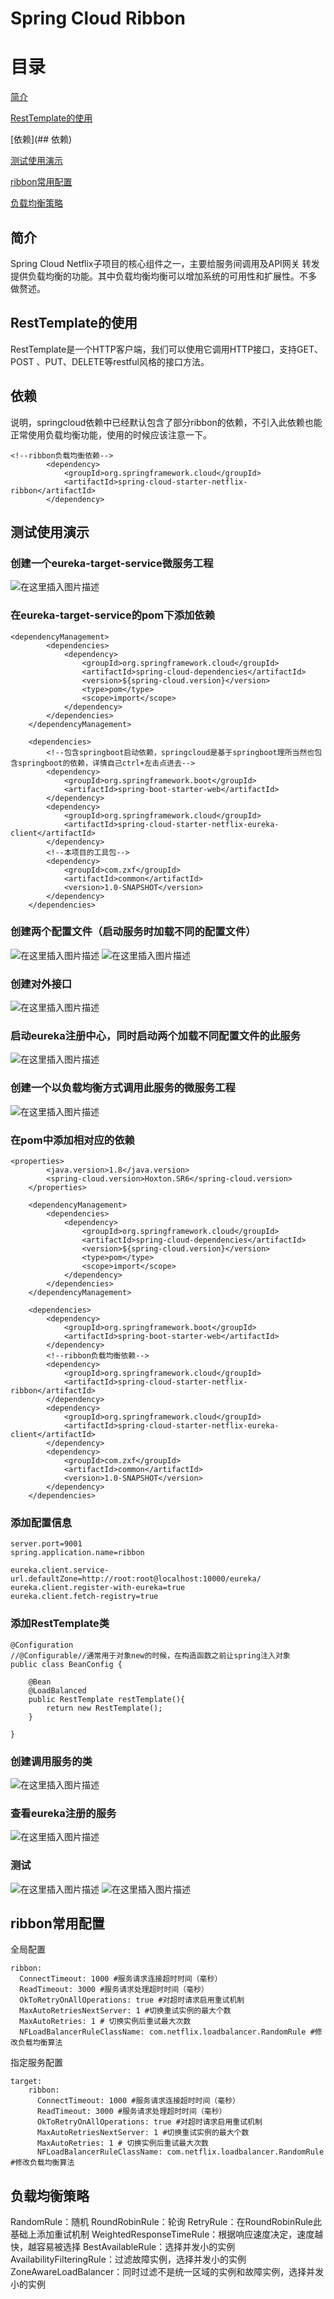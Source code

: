 # Spring Cloud Ribbon

# 目录
[简介](##简介)

[RestTemplate的使用](##RestTemplate的使用)

[依赖](## 依赖)

[测试使用演示](##测试使用演示)

[ribbon常用配置](##ribbon常用配置)

[负载均衡策略](##负载均衡策略)

## 简介
Spring Cloud Netflix子项目的核心组件之一，主要给服务间调用及API网关
转发提供负载均衡的功能。其中负载均衡均衡可以增加系统的可用性和扩展性。不多
做赘述。
## RestTemplate的使用
RestTemplate是一个HTTP客户端，我们可以使用它调用HTTP接口，支持GET、POST
、PUT、DELETE等restful风格的接口方法。

## 依赖
说明，springcloud依赖中已经默认包含了部分ribbon的依赖，不引入此依赖也能正常使用负载均衡功能，使用的时候应该注意一下。
```clike
<!--ribbon负载均衡依赖-->
        <dependency>
            <groupId>org.springframework.cloud</groupId>
            <artifactId>spring-cloud-starter-netflix-ribbon</artifactId>
        </dependency>
```

## 测试使用演示
### 创建一个eureka-target-service微服务工程
![在这里插入图片描述](https://img-blog.csdnimg.cn/20200729110550994.png)
### 在eureka-target-service的pom下添加依赖

```clike
<dependencyManagement>
        <dependencies>
            <dependency>
                <groupId>org.springframework.cloud</groupId>
                <artifactId>spring-cloud-dependencies</artifactId>
                <version>${spring-cloud.version}</version>
                <type>pom</type>
                <scope>import</scope>
            </dependency>
        </dependencies>
    </dependencyManagement>

    <dependencies>
        <!--包含springboot启动依赖，springcloud是基于springboot理所当然也包含springboot的依赖，详情自己ctrl+左击点进去-->
        <dependency>
            <groupId>org.springframework.boot</groupId>
            <artifactId>spring-boot-starter-web</artifactId>
        </dependency>
        <dependency>
            <groupId>org.springframework.cloud</groupId>
            <artifactId>spring-cloud-starter-netflix-eureka-client</artifactId>
        </dependency>
        <!--本项目的工具包-->
        <dependency>
            <groupId>com.zxf</groupId>
            <artifactId>common</artifactId>
            <version>1.0-SNAPSHOT</version>
        </dependency>
    </dependencies>
```
### 创建两个配置文件（启动服务时加载不同的配置文件）
![在这里插入图片描述](https://img-blog.csdnimg.cn/20200729111120429.png?x-oss-process=image/watermark,type_ZmFuZ3poZW5naGVpdGk,shadow_10,text_aHR0cHM6Ly9ibG9nLmNzZG4ubmV0L3dlaXhpbl80NTUyODk4Nw==,size_16,color_FFFFFF,t_70)
![在这里插入图片描述](https://img-blog.csdnimg.cn/20200729111128145.png?x-oss-process=image/watermark,type_ZmFuZ3poZW5naGVpdGk,shadow_10,text_aHR0cHM6Ly9ibG9nLmNzZG4ubmV0L3dlaXhpbl80NTUyODk4Nw==,size_16,color_FFFFFF,t_70)
### 创建对外接口
![在这里插入图片描述](https://img-blog.csdnimg.cn/20200729111225348.png?x-oss-process=image/watermark,type_ZmFuZ3poZW5naGVpdGk,shadow_10,text_aHR0cHM6Ly9ibG9nLmNzZG4ubmV0L3dlaXhpbl80NTUyODk4Nw==,size_16,color_FFFFFF,t_70)
### 启动eureka注册中心，同时启动两个加载不同配置文件的此服务
![在这里插入图片描述](https://img-blog.csdnimg.cn/20200729111603564.png?x-oss-process=image/watermark,type_ZmFuZ3poZW5naGVpdGk,shadow_10,text_aHR0cHM6Ly9ibG9nLmNzZG4ubmV0L3dlaXhpbl80NTUyODk4Nw==,size_16,color_FFFFFF,t_70)
### 创建一个以负载均衡方式调用此服务的微服务工程
![在这里插入图片描述](https://img-blog.csdnimg.cn/2020072911173891.png)
### 在pom中添加相对应的依赖

```clike
<properties>
        <java.version>1.8</java.version>
        <spring-cloud.version>Hoxton.SR6</spring-cloud.version>
    </properties>

    <dependencyManagement>
        <dependencies>
            <dependency>
                <groupId>org.springframework.cloud</groupId>
                <artifactId>spring-cloud-dependencies</artifactId>
                <version>${spring-cloud.version}</version>
                <type>pom</type>
                <scope>import</scope>
            </dependency>
        </dependencies>
    </dependencyManagement>

    <dependencies>
        <dependency>
            <groupId>org.springframework.boot</groupId>
            <artifactId>spring-boot-starter-web</artifactId>
        </dependency>
        <!--ribbon负载均衡依赖-->
        <dependency>
            <groupId>org.springframework.cloud</groupId>
            <artifactId>spring-cloud-starter-netflix-ribbon</artifactId>
        </dependency>
        <dependency>
            <groupId>org.springframework.cloud</groupId>
            <artifactId>spring-cloud-starter-netflix-eureka-client</artifactId>
        </dependency>
        <dependency>
            <groupId>com.zxf</groupId>
            <artifactId>common</artifactId>
            <version>1.0-SNAPSHOT</version>
        </dependency>
    </dependencies>
```
### 添加配置信息

```clike
server.port=9001
spring.application.name=ribbon

eureka.client.service-url.defaultZone=http://root:root@localhost:10000/eureka/
eureka.client.register-with-eureka=true
eureka.client.fetch-registry=true
```
### 添加RestTemplate类

```clike
@Configuration
//@Configurable//通常用于对象new的时候，在构造函数之前让spring注入对象
public class BeanConfig {

    @Bean
    @LoadBalanced
    public RestTemplate restTemplate(){
        return new RestTemplate();
    }

}
```
### 创建调用服务的类
![在这里插入图片描述](https://img-blog.csdnimg.cn/20200729112232393.png?x-oss-process=image/watermark,type_ZmFuZ3poZW5naGVpdGk,shadow_10,text_aHR0cHM6Ly9ibG9nLmNzZG4ubmV0L3dlaXhpbl80NTUyODk4Nw==,size_16,color_FFFFFF,t_70)
### 查看eureka注册的服务
![在这里插入图片描述](https://img-blog.csdnimg.cn/20200729112449131.png?x-oss-process=image/watermark,type_ZmFuZ3poZW5naGVpdGk,shadow_10,text_aHR0cHM6Ly9ibG9nLmNzZG4ubmV0L3dlaXhpbl80NTUyODk4Nw==,size_16,color_FFFFFF,t_70)
### 测试
![在这里插入图片描述](https://img-blog.csdnimg.cn/20200729112535494.png?x-oss-process=image/watermark,type_ZmFuZ3poZW5naGVpdGk,shadow_10,text_aHR0cHM6Ly9ibG9nLmNzZG4ubmV0L3dlaXhpbl80NTUyODk4Nw==,size_16,color_FFFFFF,t_70)
![在这里插入图片描述](https://img-blog.csdnimg.cn/2020072911255461.png?x-oss-process=image/watermark,type_ZmFuZ3poZW5naGVpdGk,shadow_10,text_aHR0cHM6Ly9ibG9nLmNzZG4ubmV0L3dlaXhpbl80NTUyODk4Nw==,size_16,color_FFFFFF,t_70)
## ribbon常用配置
全局配置
```clike
ribbon:
  ConnectTimeout: 1000 #服务请求连接超时时间（毫秒）
  ReadTimeout: 3000 #服务请求处理超时时间（毫秒）
  OkToRetryOnAllOperations: true #对超时请求启用重试机制
  MaxAutoRetriesNextServer: 1 #切换重试实例的最大个数
  MaxAutoRetries: 1 # 切换实例后重试最大次数
  NFLoadBalancerRuleClassName: com.netflix.loadbalancer.RandomRule #修改负载均衡算法
```
指定服务配置

```clike
target:
	ribbon:
	  ConnectTimeout: 1000 #服务请求连接超时时间（毫秒）
	  ReadTimeout: 3000 #服务请求处理超时时间（毫秒）
	  OkToRetryOnAllOperations: true #对超时请求启用重试机制
	  MaxAutoRetriesNextServer: 1 #切换重试实例的最大个数
	  MaxAutoRetries: 1 # 切换实例后重试最大次数
	  NFLoadBalancerRuleClassName: com.netflix.loadbalancer.RandomRule #修改负载均衡算法
```

## 负载均衡策略

RandomRule：随机
RoundRobinRule：轮询
RetryRule：在RoundRobinRule此基础上添加重试机制
WeightedResponseTimeRule：根据响应速度决定，速度越快，越容易被选择
BestAvailableRule：选择并发小的实例
AvailabilityFilteringRule：过滤故障实例，选择并发小的实例
ZoneAwareLoadBalancer：同时过滤不是统一区域的实例和故障实例，选择并发小的实例